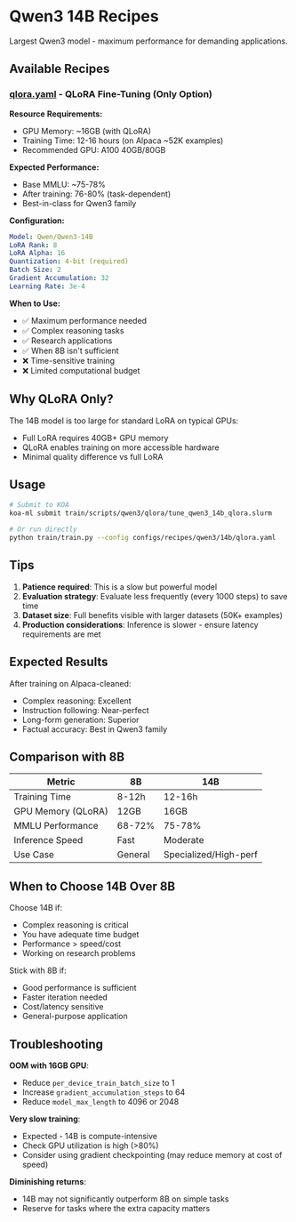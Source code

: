 # Qwen3 14B Recipes

Largest Qwen3 model - maximum performance for demanding applications.

## Available Recipes

### [qlora.yaml](qlora.yaml) - QLoRA Fine-Tuning (Only Option)

**Resource Requirements:**
- GPU Memory: ~16GB (with QLoRA)
- Training Time: 12-16 hours (on Alpaca ~52K examples)
- Recommended GPU: A100 40GB/80GB

**Expected Performance:**
- Base MMLU: ~75-78%
- After training: 76-80% (task-dependent)
- Best-in-class for Qwen3 family

**Configuration:**
```yaml
Model: Qwen/Qwen3-14B
LoRA Rank: 8
LoRA Alpha: 16
Quantization: 4-bit (required)
Batch Size: 2
Gradient Accumulation: 32
Learning Rate: 3e-4
```

**When to Use:**
- ✅ Maximum performance needed
- ✅ Complex reasoning tasks
- ✅ Research applications
- ✅ When 8B isn't sufficient
- ❌ Time-sensitive training
- ❌ Limited computational budget

## Why QLoRA Only?

The 14B model is too large for standard LoRA on typical GPUs:
- Full LoRA requires 40GB+ GPU memory
- QLoRA enables training on more accessible hardware
- Minimal quality difference vs full LoRA

## Usage

```bash
# Submit to KOA
koa-ml submit train/scripts/qwen3/qlora/tune_qwen3_14b_qlora.slurm

# Or run directly
python train/train.py --config configs/recipes/qwen3/14b/qlora.yaml
```

## Tips

1. **Patience required**: This is a slow but powerful model
2. **Evaluation strategy**: Evaluate less frequently (every 1000 steps) to save time
3. **Dataset size**: Full benefits visible with larger datasets (50K+ examples)
4. **Production considerations**: Inference is slower - ensure latency requirements are met

## Expected Results

After training on Alpaca-cleaned:

- Complex reasoning: Excellent
- Instruction following: Near-perfect
- Long-form generation: Superior
- Factual accuracy: Best in Qwen3 family

## Comparison with 8B

| Metric | 8B | 14B |
|--------|-----|-----|
| Training Time | 8-12h | 12-16h |
| GPU Memory (QLoRA) | 12GB | 16GB |
| MMLU Performance | 68-72% | 75-78% |
| Inference Speed | Fast | Moderate |
| Use Case | General | Specialized/High-perf |

## When to Choose 14B Over 8B

Choose 14B if:
- Complex reasoning is critical
- You have adequate time budget
- Performance > speed/cost
- Working on research problems

Stick with 8B if:
- Good performance is sufficient
- Faster iteration needed
- Cost/latency sensitive
- General-purpose application

## Troubleshooting

**OOM with 16GB GPU**:
- Reduce `per_device_train_batch_size` to 1
- Increase `gradient_accumulation_steps` to 64
- Reduce `model_max_length` to 4096 or 2048

**Very slow training**:
- Expected - 14B is compute-intensive
- Check GPU utilization is high (>80%)
- Consider using gradient checkpointing (may reduce memory at cost of speed)

**Diminishing returns**:
- 14B may not significantly outperform 8B on simple tasks
- Reserve for tasks where the extra capacity matters
